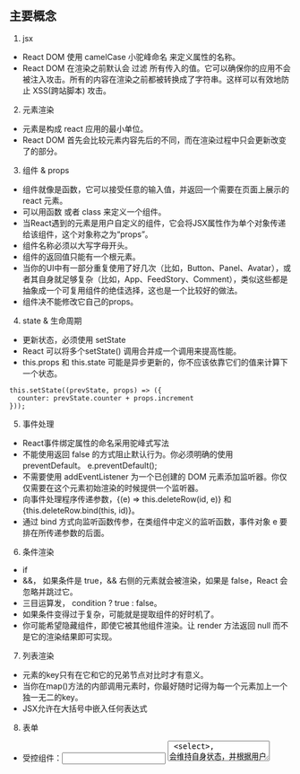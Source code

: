## 主要概念
1. jsx
-  React DOM 使用 camelCase 小驼峰命名 来定义属性的名称。
- React DOM 在渲染之前默认会 过滤 所有传入的值。它可以确保你的应用不会被注入攻击。所有的内容在渲染之前都被转换成了字符串。这样可以有效地防止 XSS(跨站脚本) 攻击。
2. 元素渲染
- 元素是构成 react 应用的最小单位。
- React DOM 首先会比较元素内容先后的不同，而在渲染过程中只会更新改变了的部分。
3. 组件 & props
- 组件就像是函数，它可以接受任意的输入值，并返回一个需要在页面上展示的 react 元素。
- 可以用函数 或者 class 来定义一个组件。
- 当React遇到的元素是用户自定义的组件，它会将JSX属性作为单个对象传递给该组件，这个对象称之为“props”。
- 组件名称必须以大写字母开头。
- 组件的返回值只能有一个根元素。
- 当你的UI中有一部分重复使用了好几次（比如，Button、Panel、Avatar），或者其自身就足够复杂（比如，App、FeedStory、Comment），类似这些都是抽象成一个可复用组件的绝佳选择，这也是一个比较好的做法。
- 组件决不能修改它自己的props。
4. state & 生命周期
- 更新状态，必须使用 setState
- React 可以将多个setState() 调用合并成一个调用来提高性能。
- this.props 和 this.state 可能是异步更新的，你不应该依靠它们的值来计算下一个状态。
```
this.setState((prevState, props) => ({
  counter: prevState.counter + props.increment
}));
```
5. 事件处理
- React事件绑定属性的命名采用驼峰式写法
- 不能使用返回 false 的方式阻止默认行为。你必须明确的使用 preventDefault。 e.preventDefault();
- 不需要使用 addEventListener 为一个已创建的 DOM 元素添加监听器。你仅仅需要在这个元素初始渲染的时候提供一个监听器。
- 向事件处理程序传递参数，{(e) => this.deleteRow(id, e)} 和 {this.deleteRow.bind(this, id)}。
- 通过 bind 方式向监听函数传参，在类组件中定义的监听函数，事件对象 e 要排在所传递参数的后面。
6. 条件渲染
- if
- &&， 如果条件是 true，&& 右侧的元素就会被渲染，如果是 false，React 会忽略并跳过它。
- 三目运算发， condition ? true : false。
- 如果条件变得过于复杂，可能就是提取组件的好时机了。
- 你可能希望隐藏组件，即使它被其他组件渲染。让 render 方法返回 null 而不是它的渲染结果即可实现。
7. 列表渲染
- 元素的key只有在它和它的兄弟节点对比时才有意义。
- 当你在map()方法的内部调用元素时，你最好随时记得为每一个元素加上一个独一无二的key。
- JSX允许在大括号中嵌入任何表达式
8. 表单
- 受控组件：<input> <textarea> <select>, 会维持自身状态，并根据用户输入进行更新。select标签上用value属性来表示选中项。
- 非受控组件：<input type="file"> ，该标签的value 是只读的，所以是非受控组件。
- 有处理多个受控的input元素时，你可以通过给每个元素添加一个name属性，来让处理函数根据 event.target.name的值来选择做什么。
- 有时使用受控组件可能很繁琐，因为要为数据可能发生变化的每一种方式都编写一个事件处理程序，并通过一个组件来管理全部的状态。
9. 状态提升
- 几个组件需要共用的状态数据，可以把他们提升到离他们最近的父组件中进行管理。
- 
10. 组合 v 继承
11. react 理念
## 高级指引
1. 深入JSX
  - 可以使用点表示法引用react组件。
  - 组件以大写字母开头，小写字母会被误以为是 HTML 原生标签。
  - 不给属性传值，默认是true。
  - 这两个是等效的：
  ```
  // 1.谨慎使用此语法。
  const props = {firstName: 'Ben', lastName: 'Hector'};
  return <Greeting {...props} />;
  // 2.
  return <Greeting firstName="Ben" lastName="Hector" />;
  ```
  - React 组件也可以通过数组的形式返回多个元素(直接 return map的结果)
  - false、null、undefined 和 true 都是有效的子代，但它们不会直接被渲染。如果你想让类似 false、true、null 或 undefined 出现在输出中，你必须先把它转换成字符串 （string（value））。
  - 0 依然会被渲染。
2. 使用 PropTypes 检查类型
  - propTypes 只在开发模式下进行检查。
  - 可以将属性声明为 
    - JS 原生类型
    - 任何可被渲染的元素（包括数字、字符串、子元素或数组）。
    - 一个 React 元素
    - 是某个特定值之一
    - 限制它为列举类型之一的对象
    - 一个指定元素类型的数组
    - 一个指定类型的对象
    - 一个指定属性及其类型的对象
    - isRequired, 如果这个属性父组件没有提供时，会打印警告信息.
    - 也可以指定一个自定义验证器。
    - 
  - 可以通过配置 defaultProps 为 props定义默认值.
3. 静态类型检查 
4. Refs & DOM
  - 如果可以通过声明式实现，则尽量避免使用 refs。
  例如，不要在 Dialog 组件上直接暴露 open() 和 close() 方法，最好传递 isOpen 属性。
  - 如果想用 refs 来更新组件，请先考虑是否可以提升state
  - refs 的使用，先 创建，再使用。
  - 不能在函数式组件上使用 ref 属性，因为它们没有实例， 但是可以在函数式组件内部使用ref，只有它指向一个DOM元素或者class组件；
  - 
5. 非受控组件
6. 性能优化
7. 不适用ES6
8. 不适用JSX
9. Reconciliation
10. Context
11. Fragments
12. Portals
13. Error Boundaries
14. Web Components
15. 高级组件
16. 传递 Refs
17. Render Props
18. 与第三方库协同
19. 可访问性
20. Code-Spiltting
21. 严格模式
